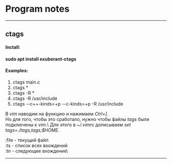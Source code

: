 Program notes
===

---

## ctags

#### Inctall:
#### sudo apt install exuberant-ctags

#### Examples:
1. ctags main.c
2. ctags *
3. ctags -R *
4. ctags -R /usr/include
5. ctags --c++-kinds=+p --c-kinds=+p -R /usr/include

В *vim* наводим на функцию и нажимаем *Ctrl+]*.\
Но для того, чтобы это сработало, нужно чтобы файлы *tags* были подключены к *vim*.\ Для этого в *~/.vimrc* дописываем *set tags=./tags,tags;$HOME*.

:file - текущий файл\
:ts - список всех вхождений\
:tn - следующее вхождение\

---

## 